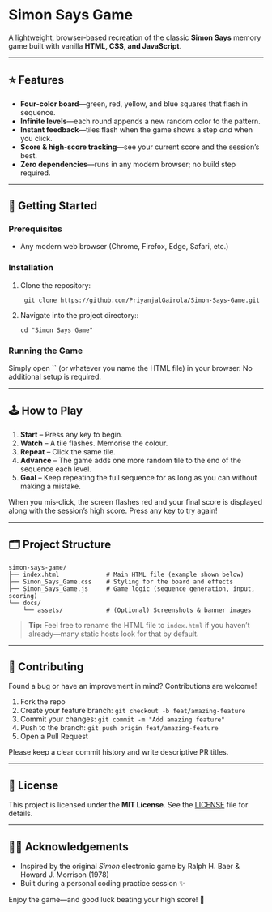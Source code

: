 # Simon Says Game

A lightweight, browser‑based recreation of the classic **Simon Says** memory game built with vanilla **HTML, CSS, and JavaScript**.

---

## ⭐️ Features

* **Four‑color board**—green, red, yellow, and blue squares that flash in sequence.
* **Infinite levels**—each round appends a new random color to the pattern.
* **Instant feedback**—tiles flash when the game shows a step *and* when you click.
* **Score & high‑score tracking**—see your current score and the session’s best.
* **Zero dependencies**—runs in any modern browser; no build step required.

---

## 🏁 Getting Started

### Prerequisites

* Any modern web browser (Chrome, Firefox, Edge, Safari, etc.)

### Installation

1. Clone the repository:

   ```
    git clone https://github.com/PriyanjalGairola/Simon-Says-Game.git

   ```
2. Navigate into the project directory::

   ```
   cd "Simon Says Game"

   ```

### Running the Game

Simply open \`\` (or whatever you name the HTML file) in your browser. No additional setup is required.

---

## 🕹 How to Play

1. **Start** – Press any key to begin.
2. **Watch** – A tile flashes. Memorise the colour.
3. **Repeat** – Click the same tile.
4. **Advance** – The game adds one more random tile to the end of the sequence each level.
5. **Goal** – Keep repeating the full sequence for as long as you can without making a mistake.

When you mis‑click, the screen flashes red and your final score is displayed along with the session’s high score. Press any key to try again!

---

## 🗂 Project Structure

```text
simon-says-game/
├── index.html             # Main HTML file (example shown below)
├── Simon_Says_Game.css    # Styling for the board and effects
├── Simon_Says_Game.js     # Game logic (sequence generation, input, scoring)
└── docs/
    └── assets/            # (Optional) Screenshots & banner images
```

> **Tip:** Feel free to rename the HTML file to `index.html` if you haven’t already—many static hosts look for that by default.

---

## 🤝 Contributing

Found a bug or have an improvement in mind? Contributions are welcome!

1. Fork the repo
2. Create your feature branch: `git checkout -b feat/amazing-feature`
3. Commit your changes: `git commit -m "Add amazing feature"`
4. Push to the branch: `git push origin feat/amazing-feature`
5. Open a Pull Request

Please keep a clear commit history and write descriptive PR titles.

---

## 📄 License

This project is licensed under the **MIT License**. See the [LICENSE](LICENSE) file for details.

---

## 🙋‍♀️ Acknowledgements

* Inspired by the original *Simon* electronic game by Ralph H. Baer & Howard J. Morrison (1978)
* Built during a personal coding practice session ✨

Enjoy the game—and good luck beating your high score! 🎉
